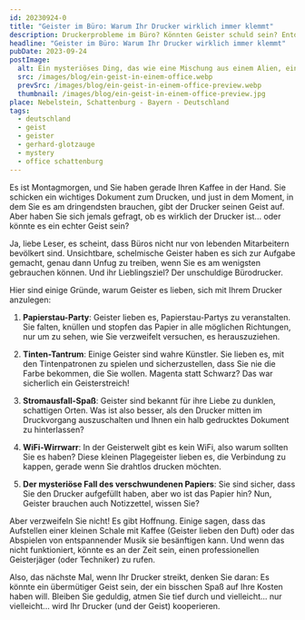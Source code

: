 ```yaml
---
id: 20230924-0
title: "Geister im Büro: Warum Ihr Drucker wirklich immer klemmt"
description: Druckerprobleme im Büro? Könnten Geister schuld sein? Entdecken Sie die Geheimnisse von Nebelstein und Schattenburg. Klicken Sie jetzt.
headline: "Geister im Büro: Warum Ihr Drucker wirklich immer klemmt"
pubDate: 2023-09-24
postImage:
  alt: Ein mysteriöses Ding, das wie eine Mischung aus einem Alien, einem Roboter und einem Kristall aussieht. Schwebend über dem Boden.
  src: /images/blog/ein-geist-in-einem-office.webp
  prevSrc: /images/blog/ein-geist-in-einem-office-preview.webp
  thumbnail: /images/blog/ein-geist-in-einem-office-preview.jpg
place: Nebelstein, Schattenburg - Bayern - Deutschland
tags:
  - deutschland
  - geist
  - geister
  - gerhard-glotzauge
  - mystery
  - office schattenburg
---
```


Es ist Montagmorgen, und Sie haben gerade Ihren Kaffee in der Hand. Sie schicken ein wichtiges Dokument zum Drucken, und just in dem Moment, in dem Sie es am dringendsten brauchen, gibt der Drucker seinen Geist auf. Aber haben Sie sich jemals gefragt, ob es wirklich der Drucker ist... oder könnte es ein echter Geist sein?

Ja, liebe Leser, es scheint, dass Büros nicht nur von lebenden Mitarbeitern bevölkert sind. Unsichtbare, schelmische Geister haben es sich zur Aufgabe gemacht, genau dann Unfug zu treiben, wenn Sie es am wenigsten gebrauchen können. Und ihr Lieblingsziel? Der unschuldige Bürodrucker.

Hier sind einige Gründe, warum Geister es lieben, sich mit Ihrem Drucker anzulegen:

1. **Papierstau-Party**: Geister lieben es, Papierstau-Partys zu veranstalten. Sie falten, knüllen und stopfen das Papier in alle möglichen Richtungen, nur um zu sehen, wie Sie verzweifelt versuchen, es herauszuziehen.

2. **Tinten-Tantrum**: Einige Geister sind wahre Künstler. Sie lieben es, mit den Tintenpatronen zu spielen und sicherzustellen, dass Sie nie die Farbe bekommen, die Sie wollen. Magenta statt Schwarz? Das war sicherlich ein Geisterstreich!

3. **Stromausfall-Spaß**: Geister sind bekannt für ihre Liebe zu dunklen, schattigen Orten. Was ist also besser, als den Drucker mitten im Druckvorgang auszuschalten und Ihnen ein halb gedrucktes Dokument zu hinterlassen?

4. **WiFi-Wirrwarr**: In der Geisterwelt gibt es kein WiFi, also warum sollten Sie es haben? Diese kleinen Plagegeister lieben es, die Verbindung zu kappen, gerade wenn Sie drahtlos drucken möchten.

5. **Der mysteriöse Fall des verschwundenen Papiers**: Sie sind sicher, dass Sie den Drucker aufgefüllt haben, aber wo ist das Papier hin? Nun, Geister brauchen auch Notizzettel, wissen Sie?

Aber verzweifeln Sie nicht! Es gibt Hoffnung. Einige sagen, dass das Aufstellen einer kleinen Schale mit Kaffee (Geister lieben den Duft) oder das Abspielen von entspannender Musik sie besänftigen kann. Und wenn das nicht funktioniert, könnte es an der Zeit sein, einen professionellen Geisterjäger (oder Techniker) zu rufen.

Also, das nächste Mal, wenn Ihr Drucker streikt, denken Sie daran: Es könnte ein übermütiger Geist sein, der ein bisschen Spaß auf Ihre Kosten haben will. Bleiben Sie geduldig, atmen Sie tief durch und vielleicht... nur vielleicht... wird Ihr Drucker (und der Geist) kooperieren.
